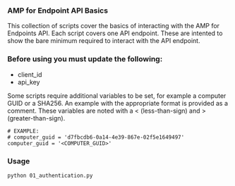 ### AMP for Endpoint API Basics

This collection of scripts cover the basics of interacting with the AMP for Endpoints API. Each script covers one API endpoint. These are intented to show the bare minimum required to interact with the API endpoint.

### Before using you must update the following:
- client_id
- api_key

Some scripts require additional variables to be set, for example a computer GUID or a SHA256. An example with the appropriate format is provided as a comment. These variables are noted with a < (less-than-sign) and > (greater-than-sign).

```
# EXAMPLE:
# computer_guid = 'd7fbcdb6-0a14-4e39-867e-02f5e1649497'
computer_guid = '<COMPUTER_GUID>'
```

### Usage

```
python 01_authentication.py
```
